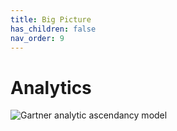 ```yaml
---
title: Big Picture
has_children: false
nav_order: 9
---
```



# Analytics

![Gartner analytic ascendancy model](https://evolllution.com/wp-content/uploads/2016/02/From-Hindsight-to-Foresight.png)

